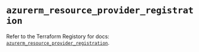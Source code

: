 # `azurerm_resource_provider_registration`

Refer to the Terraform Registory for docs: [`azurerm_resource_provider_registration`](https://registry.terraform.io/providers/hashicorp/azurerm/3.82.0/docs/resources/resource_provider_registration).
